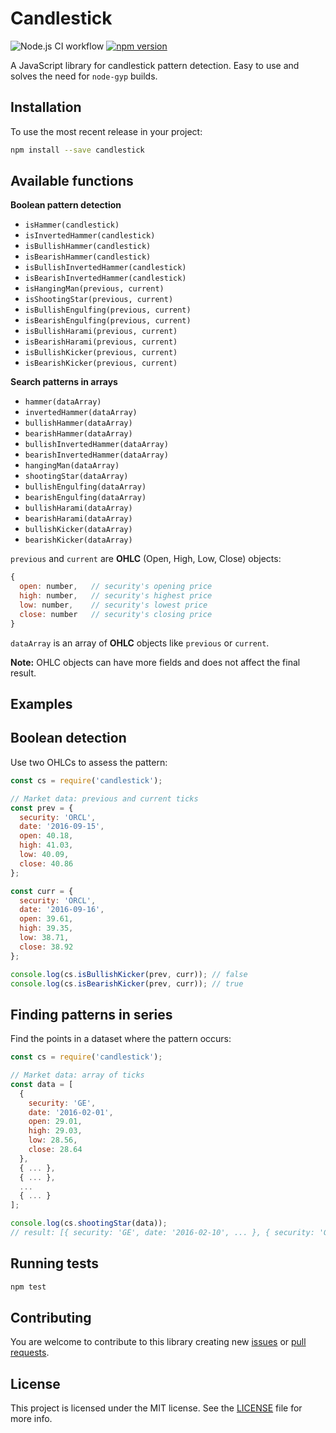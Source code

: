 # Candlestick

![Node.js CI workflow](https://github.com/cm45t3r/candlestick/actions/workflows/node.js.yml/badge.svg)
[![npm version](https://badge.fury.io/js/candlestick.svg)](https://badge.fury.io/js/candlestick)

A JavaScript library for candlestick pattern detection. Easy to use and solves the need for `node-gyp` builds.


## Installation

To use the most recent release in your project:

``` bash
npm install --save candlestick
```

## Available functions

**Boolean pattern detection**

* `isHammer(candlestick)`
* `isInvertedHammer(candlestick)`
* `isBullishHammer(candlestick)`
* `isBearishHammer(candlestick)`
* `isBullishInvertedHammer(candlestick)`
* `isBearishInvertedHammer(candlestick)`
* `isHangingMan(previous, current)`
* `isShootingStar(previous, current)`
* `isBullishEngulfing(previous, current)`
* `isBearishEngulfing(previous, current)`
* `isBullishHarami(previous, current)`
* `isBearishHarami(previous, current)`
* `isBullishKicker(previous, current)`
* `isBearishKicker(previous, current)`


**Search patterns in arrays**

* `hammer(dataArray)`
* `invertedHammer(dataArray)`
* `bullishHammer(dataArray)`
* `bearishHammer(dataArray)`
* `bullishInvertedHammer(dataArray)`
* `bearishInvertedHammer(dataArray)`
* `hangingMan(dataArray)`
* `shootingStar(dataArray)`
* `bullishEngulfing(dataArray)`
* `bearishEngulfing(dataArray)`
* `bullishHarami(dataArray)`
* `bearishHarami(dataArray)`
* `bullishKicker(dataArray)`
* `bearishKicker(dataArray)`

`previous` and `current` are **OHLC** (Open, High, Low, Close) objects:

``` js
{
  open: number,   // security's opening price
  high: number,   // security's highest price
  low: number,    // security's lowest price
  close: number   // security's closing price
}
```

`dataArray` is an array of **OHLC** objects like `previous` or `current`.

**Note:** OHLC objects can have more fields and does not affect the final result.


## Examples

## Boolean detection
Use two OHLCs to assess the pattern:

``` js
const cs = require('candlestick');

// Market data: previous and current ticks
const prev = {
  security: 'ORCL',
  date: '2016-09-15',
  open: 40.18,
  high: 41.03,
  low: 40.09,
  close: 40.86
};

const curr = {
  security: 'ORCL',
  date: '2016-09-16',
  open: 39.61,
  high: 39.35,
  low: 38.71,
  close: 38.92
};

console.log(cs.isBullishKicker(prev, curr)); // false
console.log(cs.isBearishKicker(prev, curr)); // true
```

## Finding patterns in series
Find the points in a dataset where the pattern occurs:

``` js
const cs = require('candlestick');

// Market data: array of ticks
const data = [
  {
    security: 'GE',
    date: '2016-02-01',
    open: 29.01,
    high: 29.03,
    low: 28.56,
    close: 28.64
  },
  { ... },
  { ... },
  ...
  { ... }
];

console.log(cs.shootingStar(data));
// result: [{ security: 'GE', date: '2016-02-10', ... }, { security: 'GE', date: '2016-07-11', ... }]
```


## Running tests

``` bash
npm test
```

## Contributing

You are welcome to contribute to this library creating new [issues](https://github.com/cm45t3r/candlestick/issues) or [pull requests](https://github.com/cm45t3r/candlestick/pulls).


## License

This project is licensed under the MIT license. See the [LICENSE](https://github.com/cm45t3r/candlestick/blob/master/LICENSE) file for more info.
